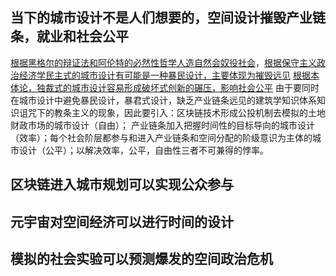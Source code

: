 
## 当下的城市设计不是人们想要的，空间设计摧毁产业链条，就业和社会公平

[根据黑格尔的辩证法和阿伦特的必然性哲学人造自然会奴役社会](人造自然奴役社会.md)，[根据保守主义政治经济学民主式的城市设计有可能是一种暴民设计，主要体现为摧毁远见](民主设计摧毁远见.md)
[根据本体论，独裁式的城市设计容易形成破坏式创新的碾压，影响社会公平](本体论碾压社会.md)
由于要同时在城市设计中避免暴民设计，暴君式设计，缺乏产业链条远见的建筑学知识体系知识诅咒下的教条主义的现象，因此要引入：区块链技术形成公投机制去模拟的土地财政市场的城市设计（自由）；
产业链条加入把握时间性的目标导向的城市设计（效率）；每个社会阶层都参与和进入产业链条和空间分配的阶级意识为主体的城市设计（公平）；以解决效率，公平，自由性三者不可兼得的悖率。

## 区块链进入城市规划可以实现公众参与
## 元宇宙对空间经济可以进行时间的设计
## 模拟的社会实验可以预测爆发的空间政治危机
